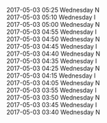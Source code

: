 2017-05-03 05:25 Wednesday  N  
2017-05-03 05:10 Wednesday  I  
2017-05-03 05:00 Wednesday  N  
2017-05-03 04:55 Wednesday  I  
2017-05-03 04:50 Wednesday  N  
2017-05-03 04:45 Wednesday  I  
2017-05-03 04:40 Wednesday  N  
2017-05-03 04:35 Wednesday  I  
2017-05-03 04:25 Wednesday  N  
2017-05-03 04:15 Wednesday  I  
2017-05-03 04:05 Wednesday  N  
2017-05-03 03:55 Wednesday  I  
2017-05-03 03:50 Wednesday  N  
2017-05-03 03:45 Wednesday  I  
2017-05-03 03:40 Wednesday  N  
